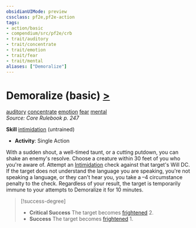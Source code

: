 ```yaml
---
obsidianUIMode: preview
cssclass: pf2e,pf2e-action
tags:
- action/basic
- compendium/src/pf2e/crb
- trait/auditory
- trait/concentrate
- trait/emotion
- trait/fear
- trait/mental
aliases: ["Demoralize"]
---
```

# Demoralize (basic) [>](chapter-9-playing-the-game.md#Actions "Single Action")
[auditory](auditory.md "Auditory Effect Trait")  [concentrate](concentrate.md "Concentrate Action & Ability Trait")  [emotion](emotion.md "Emotion Effect Trait")  [fear](Reference/Rules/Traits/fear.md "Fear Effect Trait")  [mental](mental.md "Mental Effect Trait")  
*Source: Core Rulebook p. 247*  

**Skill** [intimidation](skills.md#Intimidation) (untrained)
- **Activity**: Single Action

With a sudden shout, a well-timed taunt, or a cutting putdown, you can shake an enemy's resolve. Choose a creature within 30 feet of you who you're aware of. Attempt an [Intimidation](skills.md#Intimidation) check against that target's Will DC. If the target does not understand the language you are speaking, you're not speaking a language, or they can't hear you, you take a –4 circumstance penalty to the check. Regardless of your result, the target is temporarily immune to your attempts to Demoralize it for 10 minutes.

> [!success-degree] 
> - **Critical Success** The target becomes [frightened](conditions.md#Frightened) 2.
> - **Success** The target becomes [frightened](conditions.md#Frightened) 1.